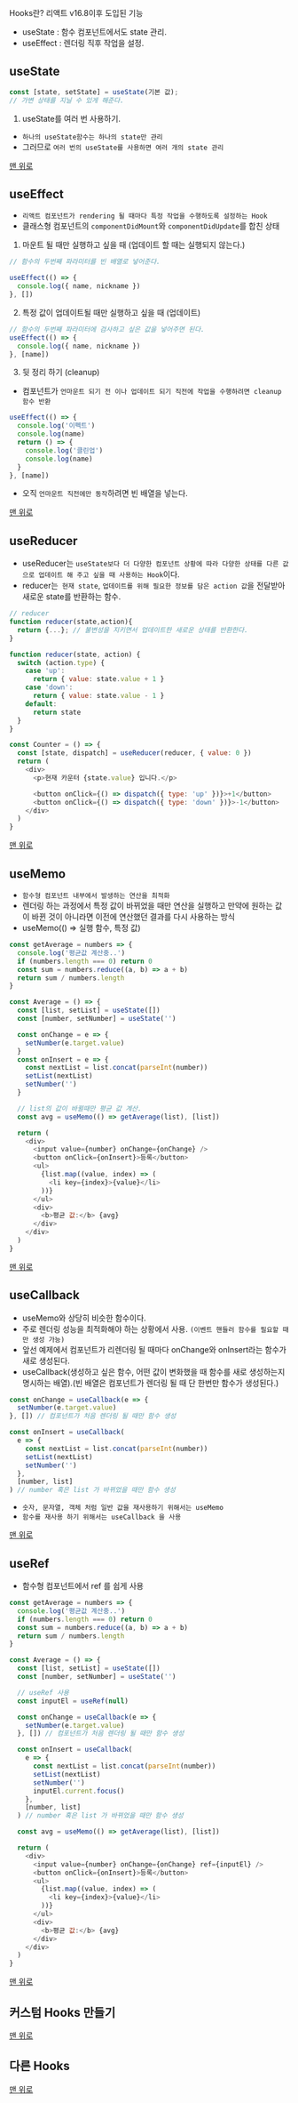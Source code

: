 Hooks란? 리액트 v16.8이후 도입된 기능

- useState : 함수 컴포넌트에서도 state 관리.
- useEffect : 렌더링 직후 작업을 설정.

## useState

```js
const [state, setState] = useState(기본 값);
// 가변 상태를 지닐 수 있게 해준다.
```

1. useState를 여러 번 사용하기.

- `하나의 useState함수는 하나의 state만 관리`
- 그러므로 `여러 번의 useState를 사용하면 여러 개의 state 관리`

[맨 위로](#)

## useEffect

- `리액트 컴포넌트가 rendering 될 때마다 특정 작업을 수행하도록 설정하는 Hook`
- 클래스형 컴포넌트의 `componentDidMount`와 `componentDidUpdate`를 합친 상태

1. 마운트 될 때만 실행하고 싶을 때 (업데이트 할 때는 실행되지 않는다.)

```js
// 함수의 두번째 파라미터를 빈 배열로 넣어준다.

useEffect(() => {
  console.log({ name, nickname })
}, [])
```

2. 특정 값이 업데이트될 때만 실행하고 싶을 때 (업데이트)

```js
// 함수의 두번째 파라미터에 검사하고 싶은 값을 넣어주면 된다.
useEffect(() => {
  console.log({ name, nickname })
}, [name])
```

3. 뒷 정리 하기 (cleanup)

- 컴포넌트가 `언마운트 되기 전 이나 업데이트 되기 직전에 작업을 수행하려면 cleanup 함수 반환`

```js
useEffect(() => {
  console.log('이펙트')
  console.log(name)
  return () => {
    console.log('클린업')
    console.log(name)
  }
}, [name])
```

- 오직 `언마운트 직전에만 동작`하려면 빈 배열을 넣는다.

[맨 위로](#)

## useReducer

- useReducer는 `useState보다 더 다양한 컴포넌트 상황에 따라 다양한 상태를 다른 값으로 업데이트 해 주고 싶을 때 사용하는 Hook`이다.
- reducer는` 현재 state`, `업데이트를 위해 필요한 정보를 담은 action 값`을 전달받아 새로운 state를 반환하는 함수.

```js
// reducer
function reducer(state,action){
  return {...}; // 불변성을 지키면서 업데이트한 새로운 상태를 반환한다.
}
```

```js
function reducer(state, action) {
  switch (action.type) {
    case 'up':
      return { value: state.value + 1 }
    case 'down':
      return { value: state.value - 1 }
    default:
      return state
  }
}

const Counter = () => {
  const [state, dispatch] = useReducer(reducer, { value: 0 })
  return (
    <div>
      <p>현재 카운터 {state.value} 입니다.</p>

      <button onClick={() => dispatch({ type: 'up' })}>+1</button>
      <button onClick={() => dispatch({ type: 'down' })}>-1</button>
    </div>
  )
}
```

[맨 위로](#)

## useMemo

- `함수형 컴포넌트 내부에서 발생하는 연산을 최적화`
- 렌더링 하는 과정에서 특정 값이 바뀌었을 때만 연산을 실행하고 만약에 원하는 값이 바뀐 것이 아니라면 이전에 연산했던 결과를 다시 사용하는 방식
- useMemo(() => 실행 함수, 특정 값)

```js
const getAverage = numbers => {
  console.log('평균값 계산중..')
  if (numbers.length === 0) return 0
  const sum = numbers.reduce((a, b) => a + b)
  return sum / numbers.length
}

const Average = () => {
  const [list, setList] = useState([])
  const [number, setNumber] = useState('')

  const onChange = e => {
    setNumber(e.target.value)
  }
  const onInsert = e => {
    const nextList = list.concat(parseInt(number))
    setList(nextList)
    setNumber('')
  }

  // list의 값이 바뀔때만 평균 값 계산.
  const avg = useMemo(() => getAverage(list), [list])

  return (
    <div>
      <input value={number} onChange={onChange} />
      <button onClick={onInsert}>등록</button>
      <ul>
        {list.map((value, index) => (
          <li key={index}>{value}</li>
        ))}
      </ul>
      <div>
        <b>평균 값:</b> {avg}
      </div>
    </div>
  )
}
```

[맨 위로](#)

## useCallback

- useMemo와 상당히 비슷한 함수이다.
- 주로 렌더링 성능을 최적화해야 하는 상황에서 사용. `(이벤트 핸들러 함수를 필요할 때만 생성 가능)`
- 앞선 예제에서 컴포넌트가 리렌더링 될 때마다 onChange와 onInsert라는 함수가 새로 생성된다.
- useCallback(생성하고 싶은 함수, 어떤 값이 변화했을 때 함수를 새로 생성하는지 명시하는 배열).(빈 배열은 컴포넌트가 렌더링 될 때 단 한번만 함수가 생성된다.)

```js
const onChange = useCallback(e => {
  setNumber(e.target.value)
}, []) // 컴포넌트가 처음 렌더링 될 때만 함수 생성

const onInsert = useCallback(
  e => {
    const nextList = list.concat(parseInt(number))
    setList(nextList)
    setNumber('')
  },
  [number, list]
) // number 혹은 list 가 바뀌었을 때만 함수 생성
```

- `숫자, 문자열, 객체 처럼 일반 값을 재사용하기 위해서는 useMemo`
- `함수를 재사용 하기 위해서는 useCallback 을 사용`

[맨 위로](#)

## useRef

- 함수형 컴포넌트에서 ref 를 쉽게 사용

```js
const getAverage = numbers => {
  console.log('평균값 계산중..')
  if (numbers.length === 0) return 0
  const sum = numbers.reduce((a, b) => a + b)
  return sum / numbers.length
}

const Average = () => {
  const [list, setList] = useState([])
  const [number, setNumber] = useState('')

  // useRef 사용
  const inputEl = useRef(null)

  const onChange = useCallback(e => {
    setNumber(e.target.value)
  }, []) // 컴포넌트가 처음 렌더링 될 때만 함수 생성

  const onInsert = useCallback(
    e => {
      const nextList = list.concat(parseInt(number))
      setList(nextList)
      setNumber('')
      inputEl.current.focus()
    },
    [number, list]
  ) // number 혹은 list 가 바뀌었을 때만 함수 생성

  const avg = useMemo(() => getAverage(list), [list])

  return (
    <div>
      <input value={number} onChange={onChange} ref={inputEl} />
      <button onClick={onInsert}>등록</button>
      <ul>
        {list.map((value, index) => (
          <li key={index}>{value}</li>
        ))}
      </ul>
      <div>
        <b>평균 값:</b> {avg}
      </div>
    </div>
  )
}
```

[맨 위로](#)

## 커스텀 Hooks 만들기

[맨 위로](#)

## 다른 Hooks

[맨 위로](#)
